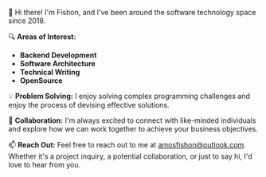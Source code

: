 👋 Hi there! I'm Fishon, and I've been around the software technology space since 2018.

🔍 **Areas of Interest:**

- **Backend Development**
- **Software Architecture**
- **Technical Writing**
- **OpenSource**

💡 **Problem Solving:**
I enjoy solving complex programming challenges and enjoy the process of devising effective solutions.

🚀 **Collaboration:**
I'm always excited to connect with like-minded individuals and explore how we can work together to achieve your business objectives.

📫 **Reach Out:**
Feel free to reach out to me at amosfishon@outlook.com. Whether it's a project inquiry, a potential collaboration, or just to say hi, I'd love to hear from you.
